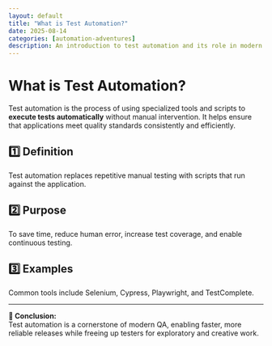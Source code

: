 ```yaml
---
layout: default
title: "What is Test Automation?"
date: 2025-08-14 
categories: [automation-adventures]
description: An introduction to test automation and its role in modern software testing.
---
```


# What is Test Automation?

Test automation is the process of using specialized tools and scripts to **execute tests automatically** without manual intervention. It helps ensure that applications meet quality standards consistently and efficiently.

## 1️⃣ Definition
Test automation replaces repetitive manual testing with scripts that run against the application.

## 2️⃣ Purpose
To save time, reduce human error, increase test coverage, and enable continuous testing.

## 3️⃣ Examples
Common tools include Selenium, Cypress, Playwright, and TestComplete.

---

**📌 Conclusion:**  
Test automation is a cornerstone of modern QA, enabling faster, more reliable releases while freeing up testers for exploratory and creative work.
